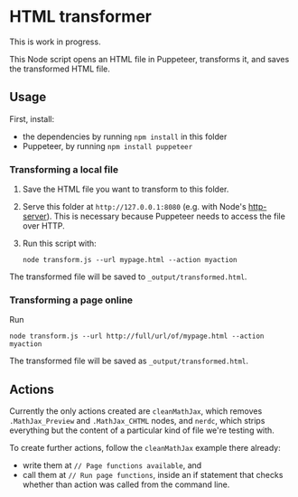# HTML transformer

This is work in progress.

This Node script opens an HTML file in Puppeteer, transforms it, and saves the transformed HTML file.

## Usage

First, install:

- the dependencies by running `npm install` in this folder
- Puppeteer, by running `npm install puppeteer`

### Transforming a local file

1. Save the HTML file you want to transform to this folder.
2. Serve this folder at `http://127.0.0.1:8080` (e.g. with Node's [http-server](https://www.npmjs.com/package/http-server)). This is necessary because Puppeteer needs to access the file over HTTP.
3. Run this script with:

    ```shell
    node transform.js --url mypage.html --action myaction
    ```

The transformed file will be saved to `_output/transformed.html`.

### Transforming a page online

Run

```shell
node transform.js --url http://full/url/of/mypage.html --action myaction
```

The transformed file will be saved as `_output/transformed.html`.

## Actions

Currently the only actions created are `cleanMathJax`, which removes `.MathJax_Preview` and `.MathJax_CHTML` nodes, and `nerdc`, which strips everything but the content of a particular kind of file we're testing with.

To create further actions, follow the `cleanMathJax` example there already:

- write them at `// Page functions available`, and 
- call them at `// Run page functions`, inside an if statement that checks whether than action was called from the command line.

